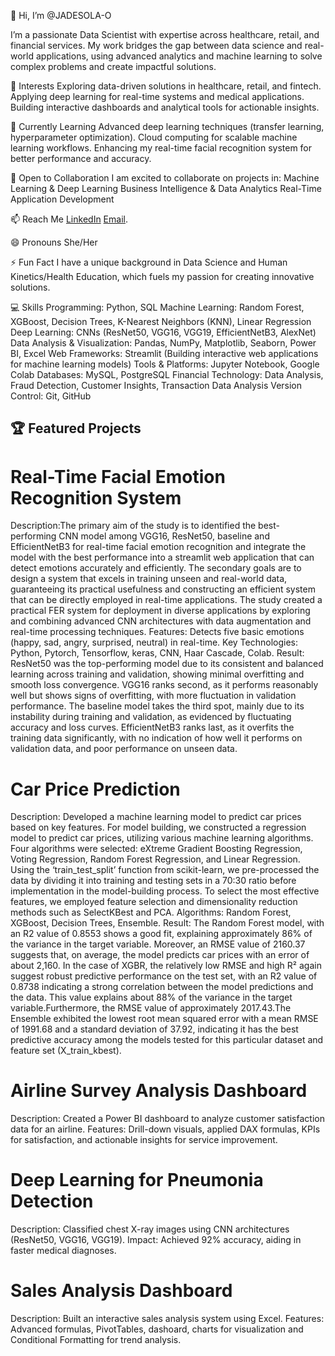 👋 Hi, I’m @JADESOLA-O

I’m a passionate Data Scientist with expertise across healthcare, retail, and financial services. My work bridges the gap between data science and real-world applications, using advanced analytics and machine learning to solve complex problems and create impactful solutions.

👀 Interests
Exploring data-driven solutions in healthcare, retail, and fintech.
Applying deep learning for real-time systems and medical applications.
Building interactive dashboards and analytical tools for actionable insights.

🌱 Currently Learning
Advanced deep learning techniques (transfer learning, hyperparameter optimization).
Cloud computing for scalable machine learning workflows.
Enhancing my real-time facial recognition system for better performance and accuracy.

💞️ Open to Collaboration
I am excited to collaborate on projects in:
Machine Learning & Deep Learning
Business Intelligence & Data Analytics
Real-Time Application Development

📫 Reach Me
[LinkedIn](https://www.linkedin.com/in/jadesolao/)
[Email](jadesolaoladeinde@gmail.com).

😄 Pronouns
She/Her

⚡ Fun Fact
I have a unique background in Data Science and Human Kinetics/Health Education, which fuels my passion for creating innovative solutions.

💻 Skills
Programming: Python, SQL
Machine Learning: Random Forest, XGBoost, Decision Trees, K-Nearest Neighbors (KNN), Linear Regression
Deep Learning: CNNs (ResNet50, VGG16, VGG19, EfficientNetB3, AlexNet)
Data Analysis & Visualization: Pandas, NumPy, Matplotlib, Seaborn, Power BI, Excel
Web Frameworks: Streamlit (Building interactive web applications for machine learning models)
Tools & Platforms: Jupyter Notebook, Google Colab
Databases: MySQL, PostgreSQL
Financial Technology: Data Analysis, Fraud Detection, Customer Insights, Transaction Data Analysis
Version Control: Git, GitHub

## 🏆 Featured Projects
# Real-Time Facial Emotion Recognition System
Description:The primary aim of the study is to identified the best-performing CNN model among VGG16, ResNet50, baseline and EfficientNetB3 for real-time facial emotion recognition and integrate the model with the best performance into a streamlit web application that can detect emotions accurately and efficiently. The secondary goals are to design a system that excels in training unseen and real-world data, guaranteeing its practical usefulness and constructing an efficient system that can be directly employed in real-time applications. The study created a practical FER system for deployment in diverse applications by exploring and combining advanced CNN architectures with data augmentation and real-time processing techniques.
Features: Detects five basic emotions (happy, sad, angry, surprised, neutral) in real-time.
Key Technologies: Python, Pytorch, Tensorflow, keras, CNN, Haar Cascade, Colab.
Result: ResNet50 was the top-performing model due to its consistent and balanced learning across training and validation, showing minimal overfitting and smooth loss convergence. VGG16 ranks second, as it performs reasonably well but shows signs of overfitting, with more fluctuation in validation performance. The baseline model takes the third spot, mainly due to its instability during training and validation, as evidenced by fluctuating accuracy and loss curves. EfficientNetB3 ranks last, as it overfits the training data significantly, with no indication of how well it performs on validation data, and poor performance on unseen data.

# Car Price Prediction
Description: Developed a machine learning model to predict car prices based on key features.
For model building, we constructed a regression model to predict car prices, utilizing various machine learning algorithms. Four algorithms were selected: eXtreme Gradient Boosting Regression, Voting Regression, Random Forest Regression, and Linear Regression. Using the ‘train_test_split’ function from scikit-learn, we pre-processed the data by dividing it into training and testing sets in a 70:30 ratio before implementation in the model-building process. To select the most effective features, we employed feature selection and dimensionality reduction methods such as SelectKBest and PCA. 
Algorithms: Random Forest, XGBoost, Decision Trees, Ensemble.
Result: The Random Forest model, with an R2 value of 0.8553 shows a good fit, explaining approximately 86% of the variance in the target variable. Moreover, an RMSE value of 2160.37 suggests that, on average, the model predicts car prices with an error of about 2,160.
In the case of XGBR, the relatively low RMSE and high R² again suggest robust predictive performance on the test set, with an R2 value of 0.8738 indicating a strong correlation between the model predictions and the data. This value explains about 88% of the variance in the target variable.Furthermore, the RMSE value of approximately 2017.43.The Ensemble exhibited the lowest root mean squared error with a mean RMSE of 1991.68 and a standard deviation of 37.92, indicating it has the best predictive accuracy among the models tested for this particular dataset and feature set (X_train_kbest). 

# Airline Survey Analysis Dashboard
Description: Created a Power BI dashboard to analyze customer satisfaction data for an airline.
Features: Drill-down visuals, applied DAX formulas, KPIs for satisfaction, and actionable insights for service improvement.

# Deep Learning for Pneumonia Detection
Description: Classified chest X-ray images using CNN architectures (ResNet50, VGG16, VGG19).
Impact: Achieved 92% accuracy, aiding in faster medical diagnoses.

# Sales Analysis Dashboard
Description: Built an interactive sales analysis system using Excel.
Features: Advanced formulas, PivotTables, dashoard, charts for visualization and Conditional Formatting for trend analysis.

